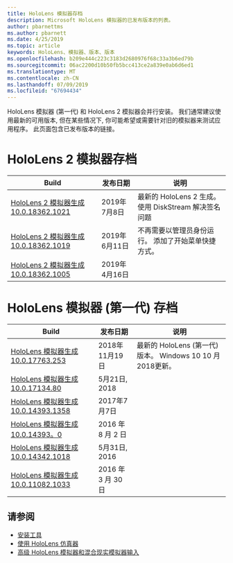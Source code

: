 ```yaml
---
title: HoloLens 模拟器存档
description: Microsoft HoloLens 模拟器的已发布版本的列表。
author: pbarnettms
ms.author: pbarnett
ms.date: 4/25/2019
ms.topic: article
keywords: HoloLens、模拟器、版本、版本
ms.openlocfilehash: b209e444c223c3183d2680976f68c33a3b6ed79b
ms.sourcegitcommit: 06ac2200d10b50fb5bcc413ce2a839e0ab6d6ed1
ms.translationtype: MT
ms.contentlocale: zh-CN
ms.lasthandoff: 07/09/2019
ms.locfileid: "67694434"
---
```

HoloLens 模拟器 (第一代) 和 HoloLens 2 模拟器会并行安装。 我们通常建议使用最新的可用版本, 但在某些情况下, 你可能希望或需要针对旧的模拟器来测试应用程序。 此页面包含已发布版本的链接。


# <a name="hololens-2-emulator-archive"></a>HoloLens 2 模拟器存档


|  Build |  发布日期 |  说明 | 
|----------|----------|----------|
|  [HoloLens 2 模拟器生成10.0.18362.1021](https://go.microsoft.com/fwlink/?linkid=2098508) | 2019年7月8日 | 最新的 HoloLens 2 生成。  使用 DiskStream 解决签名问题 |
|  [HoloLens 2 模拟器生成10.0.18362.1019](https://go.microsoft.com/fwlink/?linkid=2095316) | 2019年6月11日 | 不再需要以管理员身份运行。  添加了开始菜单快捷方式。 |
|  [HoloLens 2 模拟器生成10.0.18362.1005](https://go.microsoft.com/fwlink/?linkid=2087187) | 2019年4月16日 |  |


# <a name="hololens-emulator-1st-gen-archive"></a>HoloLens 模拟器 (第一代) 存档


|  Build |  发布日期 |  说明 | 
|----------|----------|----------|
|  [HoloLens 模拟器生成10.0.17763.253](https://go.microsoft.com/fwlink/?linkid=2065980) | 2018年11月19日 | 最新的 HoloLens (第一代) 版本。 Windows 10 10 月2018更新。 |
|  [HoloLens 模拟器生成10.0.17134.80](https://go.microsoft.com/fwlink/?linkid=874531) | 5月21日, 2018 | 
|  [HoloLens 模拟器生成10.0.14393.1358](https://go.microsoft.com/fwlink/?linkid=852626) |  2017年7月7日 |
|  [HoloLens 模拟器生成10.0.14393。0](http://go.microsoft.com/fwlink/?LinkID=823018) |  2016 年 8 月 2 日 |
|  [HoloLens 模拟器生成10.0.14342.1018](http://go.microsoft.com/fwlink/?LinkID=823018) |  5月31日, 2016 |
|  [HoloLens 模拟器生成10.0.11082.1033](http://go.microsoft.com/fwlink/?LinkID=724053) |  2016 年 3 月 30 日 |

## <a name="see-also"></a>请参阅
* [安装工具](install-the-tools.md)
* [使用 HoloLens 仿真器](using-the-hololens-emulator.md)
* [高级 HoloLens 模拟器和混合现实模拟器输入](advanced-hololens-emulator-and-mixed-reality-simulator-input.md)
